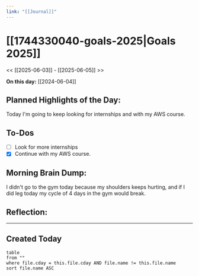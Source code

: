```yaml
---
link: "[[Journal]]"
---
```

# [[1744330040-goals-2025|Goals 2025]]
<< [[2025-06-03]] - [[2025-06-05]] >>

**On this day:** [[2024-06-04]]
## Planned Highlights of the Day:
Today I'm going to keep looking for internships and with my AWS course.
## To-Dos
- [ ] Look for more internships
- [x] Continue with my AWS course.
## Morning Brain Dump:
I didn't go to the gym today because my  shoulders keeps hurting, and if I did leg today my cycle of 4 days in the gym would break.
## Reflection:

---
## Created Today
```dataview
table
from ""
where file.cday = this.file.cday AND file.name != this.file.name
sort file.name ASC
```

